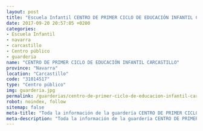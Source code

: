 ```yaml
---
layout: post
title: "Escuela Infantil CENTRO DE PRIMER CICLO DE EDUCACIÓN INFANTIL CARCASTILLO"
date: 2017-09-20 20:57:05 +0200
categories:
- Escuela Infantil
- navarra
- carcastillo
- Centro público
- guarderia
name: "CENTRO DE PRIMER CICLO DE EDUCACIÓN INFANTIL CARCASTILLO"
province: "Navarra"
location: "Carcastillo"
code: "31014517"
type: "Centro público"
img: guarderia.jpg
permalink: /guarderias/centro-de-primer-ciclo-de-educacion-infantil-carcastillo.html
robot: noindex, follow
sitemap: false
meta-title: "Toda la información de la guardería CENTRO DE PRIMER CICLO DE EDUCACIÓN INFANTIL CARCASTILLO"
meta-description: "Toda la información de la guardería CENTRO DE PRIMER CICLO DE EDUCACIÓN INFANTIL CARCASTILLO"
---
```

